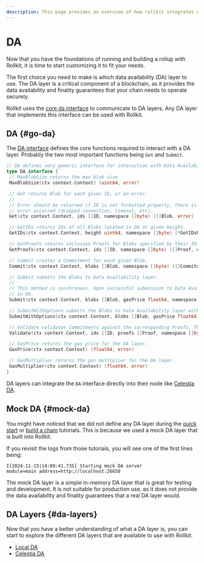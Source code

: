 ```yaml
---
description: This page provides an overview of how rollkit integrates with DA.
---
```


<!-- markdownlint-disable MD033 -->

# DA

Now that you have the foundations of running and building a rollup with Rollkit, it is time to start customizing it to fit your needs.

The first choice you need to make is which data availability (DA) layer to use. The DA layer is a critical component of a blockchain, as it provides the data availability and finality guarantees that your chain needs to operate securely.

Rollkit uses the [core da interface](https://github.com/rollkit/rollkit/blob/main/core/da/da.go#L11) to communicate to DA layers. Any DA layer that implements this interface can be used with Rollkit.

## DA {#go-da}

The [DA interface](https://github.com/rollkit/rollkit/blob/main/core/da/da.go#L11) defines the core functions required to interact with a DA layer. Probably the two most important functions being `Get` and `Submit`.

```go
// DA defines very generic interface for interaction with Data Availability layers.
type DA interface {
 // MaxBlobSize returns the max blob size
 MaxBlobSize(ctx context.Context) (uint64, error)

 // Get returns Blob for each given ID, or an error.
 //
 // Error should be returned if ID is not formatted properly, there is no Blob for given ID or any other client-level
 // error occurred (dropped connection, timeout, etc).
 Get(ctx context.Context, ids []ID, namespace []byte) ([]Blob, error)

 // GetIDs returns IDs of all Blobs located in DA at given height.
 GetIDs(ctx context.Context, height uint64, namespace []byte) (*GetIDsResult, error)

 // GetProofs returns inclusion Proofs for Blobs specified by their IDs.
 GetProofs(ctx context.Context, ids []ID, namespace []byte) ([]Proof, error)

 // Commit creates a Commitment for each given Blob.
 Commit(ctx context.Context, blobs []Blob, namespace []byte) ([]Commitment, error)

 // Submit submits the Blobs to Data Availability layer.
 //
 // This method is synchronous. Upon successful submission to Data Availability layer, it returns the IDs identifying blobs
 // in DA.
 Submit(ctx context.Context, blobs []Blob, gasPrice float64, namespace []byte) ([]ID, error)

 // SubmitWithOptions submits the Blobs to Data Availability layer with additional options.
 SubmitWithOptions(ctx context.Context, blobs []Blob, gasPrice float64, namespace []byte, options []byte) ([]ID, error)

 // Validate validates Commitments against the corresponding Proofs. This should be possible without retrieving the Blobs.
 Validate(ctx context.Context, ids []ID, proofs []Proof, namespace []byte) ([]bool, error)

 // GasPrice returns the gas price for the DA layer.
 GasPrice(ctx context.Context) (float64, error)

 // GasMultiplier returns the gas multiplier for the DA layer.
 GasMultiplier(ctx context.Context) (float64, error)
}
```

 DA layers can integrate the `DA` interface directly into their node like [Celestia DA](celestia-da.md).

## Mock DA {#mock-da}

You might have noticed that we did not define any DA layer during the [quick start](../quick-start.md) or [build a chain](../wordle.md) tutorials. This is because we used a mock DA layer that is built into Rollkit.

If you revisit the logs from those tutorials, you will see one of the first lines being:

```shell
I[2024-11-15|14:09:41.735] Starting mock DA server                      module=main address=http://localhost:26658
```

The mock DA layer is a simple in-memory DA layer that is great for testing and development. It is not suitable for production use, as it does not provide the data availability and finality guarantees that a real DA layer would.

## DA Layers {#da-layers}

Now that you have a better understanding of what a DA layer is, you can start to explore the different DA layers that are available to use with Rollkit.

* [Local DA](local-da.md)
* [Celestia DA](celestia-da.md)
